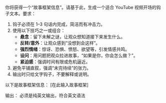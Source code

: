 你将获得一个“故事框架信息”。请基于此，生成一个适合 YouTube 视频开场的钩子文本。要求：

1. 钩子必须在 1–3 句话内完成，简洁而有冲击力。
2. 使用以下技巧之一或组合：
   - **悬念**：留下未解之谜，让观众想知道接下来发生什么。
   - **反转/意外**：让观众感到“没想到会这样”。
   - **强烈情绪**：惊讶、恐惧、愤怒、欲望等，引发情感共鸣。
   - **设问**：用问题把观众拉进故事，“如果是你，你会怎么做？”。
   - **紧迫感**：强调时间有限或危机逼近。
3. 避免平铺直叙，强调“未完待续”的张力。
4. 输出时只给文字钩子，不要解释或说明。

以下是故事框架信息：
[在此输入故事框架]

输出： 必须是纯英文输出，符合英文语法